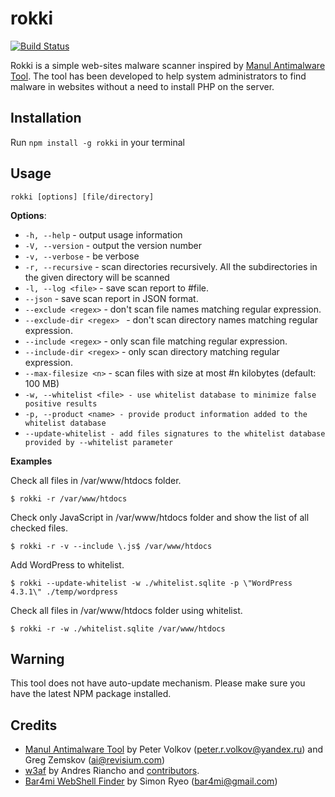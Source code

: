 # rokki

[![Build Status](https://travis-ci.org/ilich/rokki.svg?branch=master)](https://travis-ci.org/ilich/rokki)

Rokki is a simple web-sites malware scanner inspired by [Manul Antimalware Tool](https://github.com/antimalware/manul/). The tool has been developed to help system administrators to find malware in websites without a need to install PHP on the server.

## Installation

Run `npm install -g rokki` in your terminal

## Usage

`rokki [options] [file/directory]`

**Options**:

* `-h, --help` - output usage information
* `-V, --version` - output the version number
* `-v, --verbose` - be verbose
* `-r, --recursive` - scan directories recursively. All the subdirectories in the given directory will be scanned
* `-l, --log <file>` - save scan report to #file.
* `--json` - save scan report in JSON format.
* `--exclude <regex>` - don't scan file names matching regular expression.
* `--exclude-dir <regex> ` - don't scan directory names matching regular expression.
* `--include <regex>` - only scan file matching regular expression.
* `--include-dir <regex>` - only scan directory matching regular expression.
* `--max-filesize <n>` - scan files with size at most #n kilobytes (default: 100 MB)
* `-w, --whitelist <file> - use whitelist database to minimize false positive results`
* `-p, --product <name> - provide product information added to the whitelist database`
* `--update-whitelist - add files signatures to the whitelist database provided by --whitelist parameter`

**Examples**

Check all files in /var/www/htdocs folder.

`$ rokki -r /var/www/htdocs`

Check only JavaScript in /var/www/htdocs folder and show the list of all checked files.

`$ rokki -r -v --include \.js$ /var/www/htdocs`

Add WordPress to whitelist.

`$ rokki --update-whitelist -w ./whitelist.sqlite -p \"WordPress 4.3.1\" ./temp/wordpress`

Check all files in /var/www/htdocs folder using whitelist.

`$ rokki -r -w ./whitelist.sqlite /var/www/htdocs`

## Warning

This tool does not have auto-update mechanism. Please make sure you have the latest NPM package installed.

## Credits

* [Manul Antimalware Tool](https://github.com/antimalware/manul/) by Peter Volkov (peter.r.volkov@yandex.ru) and Greg Zemskov (ai@revisium.com)
* [w3af](http://w3af.org/) by Andres Riancho and [contributors](https://github.com/andresriancho/w3af/blob/master/doc/CONTRIBUTORS).
* [Bar4mi WebShell Finder](https://code.google.com/p/bwsfinder/) by Simon Ryeo (bar4mi@gmail.com)  